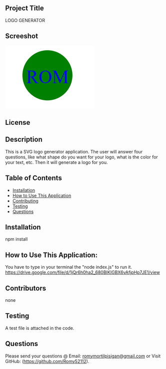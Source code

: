  ## Project Title 
  LOGO GENERATOR
 ## Screeshot
 ![alt text](<module 10.png>)
  ## License
   
  ## Description
  This is a SVG logo generator application. The user will answer four questions, like what shape do you want for your logo, what is the color for your text, etc. Then it will generate a logo for you.
  ## Table of Contents
  * [Installation](#installation)
  * [How to Use This Application](#usage)
  * [Contributing](#contributors)
  * [Testing](#testing)
  * [Questions](#questions)
  ## Installation
  npm install
  ## How to Use This Application:
  You have to type in your terminal the "node index.js" to run it.
  https://drive.google.com/file/d/1jQr6h0ha2_680BIKIGBX6vAfjpHp7JE1/view
  ## Contributors
  none
  ## Testing
  A test file is attached in the code.
  ## Questions
  Please send your questions @ Email: romymortilpisigan@gmail.com or 
  Visit GitHub: (https://github.com/Romy52112).